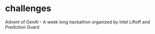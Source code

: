 # challenges
Advent of GenAI - A week long hackathon organized by Intel Liftoff and Prediction Guard
